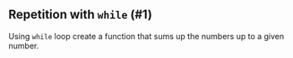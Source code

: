 ## Repetition with `while` (#1)

Using `while` loop create a function that sums up the numbers up to a given number.